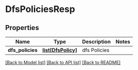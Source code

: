 # DfsPoliciesResp

## Properties
Name | Type | Description | Notes
------------ | ------------- | ------------- | -------------
**dfs_policies** | [**list[DfsPolicy]**](DfsPolicy.md) | dfs Policies | 

[[Back to Model list]](../README.md#documentation-for-models) [[Back to API list]](../README.md#documentation-for-api-endpoints) [[Back to README]](../README.md)


